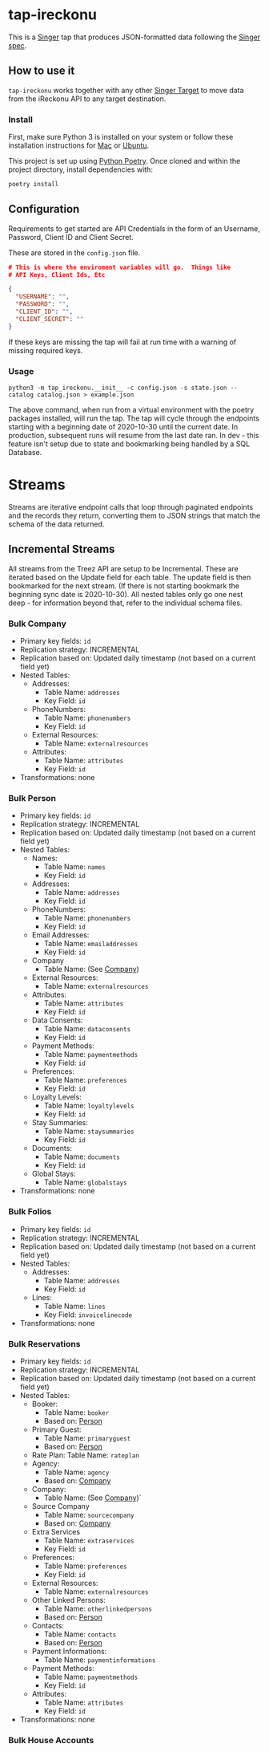 # tap-ireckonu

This is a [Singer](https://singer.io) tap that produces JSON-formatted data
following the [Singer
spec](https://github.com/singer-io/getting-started/blob/master/SPEC.md).

## How to use it

`tap-ireckonu` works together with any other [Singer Target](https://singer.io) to move data from the iReckonu API to any target destination.

### Install

First, make sure Python 3 is installed on your system or follow these
installation instructions for [Mac](http://docs.python-guide.org/en/latest/starting/install3/osx/) or
[Ubuntu](https://www.digitalocean.com/community/tutorials/how-to-install-python-3-and-set-up-a-local-programming-environment-on-ubuntu-16-04).

This project is set up using [Python Poetry](https://python-poetry.org/). Once cloned and within the project directory, install dependencies with:

```bash
poetry install
```

## Configuration

Requirements to get started are API Credentials in the form of an Username, Password, Client ID and Client Secret.

These are stored in the `config.json` file.

```json
# This is where the enviroment variables will go.  Things like
# API Keys, Client Ids, Etc

{
  "USERNAME": "",
  "PASSWORD": "",
  "CLIENT_ID": "",
  "CLIENT_SECRET": ""
}
```
If these keys are missing the tap will fail at run time with a warning of missing required keys.

### Usage

```
python3 -m tap_ireckonu.__init__ -c config.json -s state.json --catalog catalog.json > example.json
```

The above command, when run from a virtual environment with the poetry packages installed, will run the tap.  The tap will cycle through the endpoints starting with a beginning date of 2020-10-30 until the current date.  In production, subsequent runs will resume from the last date ran.  In dev - this feature isn't setup due to state and bookmarking being handled by a SQL Database.

# Streams

Streams are iterative endpoint calls that loop through paginated endpoints and the records they return, converting them to JSON strings that match the schema of the data returned.  

## Incremental Streams
All streams from the Treez API are setup to be Incremental.  These are iterated based on the Update field for each table.  The update field is then bookmarked for the next stream. (If there is not starting bookmark the beginning sync date is 2020-10-30).  All nested tables only go one nest deep - for information beyond that, refer to the individual schema files.

### Bulk Company
- Primary key fields: `id`
- Replication strategy: INCREMENTAL
- Replication based on: Updated daily timestamp (not based on a current field yet)
- Nested Tables:  
    - Addresses:
        - Table Name: `addresses`
        - Key Field: `id`
    - PhoneNumbers:
        - Table Name: `phonenumbers`
        - Key Field: `id`
    - External Resources:
        - Table Name: `externalresources`
    - Attributes:
        - Table Name: `attributes`
        - Key Field: `id`
- Transformations: none

### Bulk Person
- Primary key fields: `id`
- Replication strategy: INCREMENTAL
- Replication based on: Updated daily timestamp (not based on a current field yet)
- Nested Tables:
    - Names:
        - Table Name: `names`
        - Key Field: `id`
    - Addresses:
        - Table Name: `addresses`
        - Key Field: `id`
    - PhoneNumbers:
        - Table Name: `phonenumbers`
        - Key Field: `id`
    - Email Addresses:
        - Table Name: `emailaddresses`
        - Key Field: `id`
    - Company
        - Table Name: (See [Company](#bulk-company))
    - External Resources:
        - Table Name: `externalresources`
    - Attributes:
        - Table Name: `attributes`
        - Key Field: `id`
    - Data Consents:
        - Table Name: `dataconsents`
        - Key Field: `id`
    - Payment Methods:
        - Table Name: `paymentmethods`
        - Key Field: `id`
    - Preferences:
        - Table Name: `preferences`
        - Key Field: `id`
    - Loyalty Levels:
        - Table Name: `loyaltylevels`
        - Key Field: `id`
    - Stay Summaries:
        - Table Name: `staysummaries`
        - Key Field: `id`
    - Documents:
        - Table Name: `documents`
        - Key Field: `id`
    - Global Stays:
        - Table Name: `globalstays`
- Transformations: none

### Bulk Folios
- Primary key fields: `id`
- Replication strategy: INCREMENTAL
- Replication based on: Updated daily timestamp (not based on a current field yet)
- Nested Tables:
    - Addresses:
        - Table Name: `addresses`
        - Key Field: `id`
    - Lines:
        - Table Name: `lines`
        - Key Field: `invoicelinecode`
- Transformations: none

### Bulk Reservations
- Primary key fields: `id`
- Replication strategy: INCREMENTAL
- Replication based on: Updated daily timestamp (not based on a current field yet)
- Nested Tables:
    - Booker:
        - Table Name: `booker`
        - Based on: [Person](#bulk-person)
    - Primary Guest:
        - Table Name: `primaryguest`
        - Based on: [Person](#bulk-person)
    - Rate Plan:
        Table Name: `rateplan`
    - Agency:
        - Table Name: `agency`
        - Based on: [Company](#bulk-company)
    - Company:
        - Table Name: (See [Company](#bulk-company))`
    - Source Company
        - Table Name: `sourcecompany`
        - Based on: [Company](#bulk-company)
    - Extra Services
        - Table Name: `extraservices`
        - Key Field: `id`
    - Preferences:
        - Table Name: `preferences`
        - Key Field: `id`
    - External Resources:
        - Table Name: `externalresources`
    - Other Linked Persons:
        - Table Name: `otherlinkedpersons`
        - Based on: [Person](#bulk-person)
    - Contacts:
        - Table Name: `contacts`
        - Based on: [Person](#bulk-person)
    - Payment Informations:
        - Table Name: `paymentinformations`
    - Payment Methods:
        - Table Name: `paymentmethods`
        - Key Field: `id`
    - Attributes:
        - Table Name: `attributes`
        - Key Field: `id`
- Transformations: none

### Bulk House Accounts
